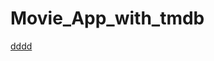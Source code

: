 # Movie_App_with_tmdb

[dddd](https://github.com/ahmedgomaa97/movies_app_with_tmdb_api/blob/main/preview/app%20gif%20preview.gif)



